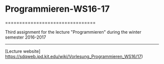 # Programmieren-WS16-17

================================

Third assignment for the lecture "Programmieren" during the winter semester 2016-2017

--------------------------------

[Lecture website] https://sdqweb.ipd.kit.edu/wiki/Vorlesung_Programmieren_WS16/17)